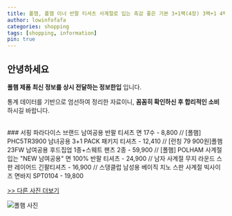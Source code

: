```yaml
---
title: 폴햄, 폴햄 이너 반팔 티셔츠 사계절로 입는 촉감 좋은 기본 3+1팩(4장) 3팩+1 4팩 이너 면 티셔츠
author: lowinfofafa
categories: shopping
tags: [shopping, information]
pin: true
---
```


## 안녕하세요

**폴햄 제품 최신 정보를 상시 전달하는 정보한입** 입니다.

통계 데이터를 기반으로 엄선하여 정리한 자료이니, **꼼꼼히 확인하신 후 합리적인 소비**하시길 바랍니다.

<br >
### 서핑 파라다이스 브랜드 남여공용 반팔 티셔츠 면 17수 - 8,800 // [폴햄] PHC5TR3900 남녀공용 3+1 PACK 패키지 티셔츠 - 12,410 // [런칭 79 900원]폴햄 23FW 남여공용 후드집업 1종+스웨트 팬츠 2종 - 59,900 // [폴햄] POLHAM 사계절 입는 "NEW 남여공용" 면 100% 반팔 티셔츠 - 24,900 // 남자 사계절 무지 라운드 스판 레이어드 긴팔티셔츠 - 16,900 // 스댕클럽 남성용 베이직 치노 스판 사계절 빅사이즈 면바지 SPT0104 - 19,800

[>> 다른 사진 더보기](https://chengsprint.mycafe24.com/2050%eb%8c%80-%ec%97%ac%ec%84%b1%ec%9d%b4-%eb%a7%8e%ec%9d%b4-%ec%b0%be%eb%8a%94-%ed%8f%b4%ed%96%84-%ed%83%91-10/)

![폴햄 사진](https://thumbnail9.coupangcdn.com/thumbnails/remote/230x230ex/image/vendor_inventory/2e81/46d0ba954962741bd6c205e20e8f850d6f78533fc1f829f79fecabf4ccb8.JPG)
                                